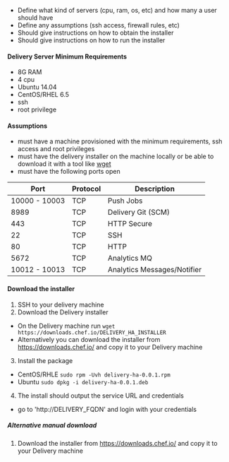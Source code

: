* Define what kind of servers (cpu, ram, os, etc) and how many a user should have
* Define any assumptions (ssh access, firewall rules, etc)
* Should give instructions on how to obtain the installer
* Should give instructions on how to run the installer

#### Delivery Server Minimum Requirements
* 8G RAM
* 4 cpu
* Ubuntu 14.04
* CentOS/RHEL 6.5
* ssh
* root privilege

#### Assumptions
* must have a machine provisioned with the minimum requirements, ssh access and root privileges
* must have the delivery installer on the machine locally or be able to download it with a tool like [wget](https://www.gnu.org/software/wget/)
* must have the following ports open

| Port           | Protocol    | Description                                 |
| -------------- |------------ | ------------------------------------------- |
| 10000 - 10003  | TCP | Push Jobs
| 8989           | TCP | Delivery Git (SCM)
| 443            | TCP | HTTP Secure
| 22             | TCP | SSH
| 80             | TCP | HTTP
| 5672           | TCP | Analytics MQ
| 10012 - 10013  | TCP | Analytics Messages/Notifier

#### Download the installer
1. SSH to your delivery machine
2. Download the Delivery installer
  * On the Delivery machine run
    `wget https://downloads.chef.io/DELIVERY_HA_INSTALLER`
  * Alternatively you can download the installer from https://downloads.chef.io/ and copy it to your Delivery machine
3. Install the package
  * CentOS/RHLE `sudo rpm -Uvh delivery-ha-0.0.1.rpm`
  * Ubuntu `sudo dpkg -i delivery-ha-0.0.1.deb`
4. The install should output the service URL and credentials
  * go to 'http://DELIVERY_FQDN' and login with your credentials

##### Alternative manual download
1. Download the installer from https://downloads.chef.io/ and copy it to your Delivery machine

